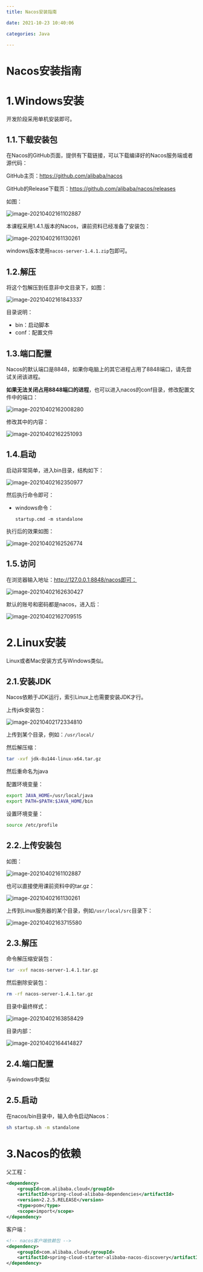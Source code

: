 ```yaml
---
title: Nacos安装指南

date: 2021-10-23 10:40:06

categories: Java

---
```


# Nacos安装指南



# 1.Windows安装

开发阶段采用单机安装即可。

## 1.1.下载安装包

在Nacos的GitHub页面，提供有下载链接，可以下载编译好的Nacos服务端或者源代码：

GitHub主页：https://github.com/alibaba/nacos

GitHub的Release下载页：https://github.com/alibaba/nacos/releases

如图：

![image-20210402161102887](Nacos安装指南/image-20210402161102887.png)



本课程采用1.4.1.版本的Nacos，课前资料已经准备了安装包：

![image-20210402161130261](Nacos安装指南/image-20210402161130261.png)

windows版本使用`nacos-server-1.4.1.zip`包即可。



## 1.2.解压

将这个包解压到任意非中文目录下，如图：

![image-20210402161843337](Nacos安装指南/image-20210402161843337.png)

目录说明：

- bin：启动脚本
- conf：配置文件



## 1.3.端口配置

Nacos的默认端口是8848，如果你电脑上的其它进程占用了8848端口，请先尝试关闭该进程。

**如果无法关闭占用8848端口的进程**，也可以进入nacos的conf目录，修改配置文件中的端口：

![image-20210402162008280](Nacos安装指南/image-20210402162008280.png)

修改其中的内容：

![image-20210402162251093](Nacos安装指南/image-20210402162251093.png)



## 1.4.启动

启动非常简单，进入bin目录，结构如下：

![image-20210402162350977](Nacos安装指南/image-20210402162350977.png)

然后执行命令即可：

- windows命令：

  ```
  startup.cmd -m standalone
  ```


执行后的效果如图：

![image-20210402162526774](Nacos安装指南/image-20210402162526774.png)



## 1.5.访问

在浏览器输入地址：http://127.0.0.1:8848/nacos即可：

![image-20210402162630427](Nacos安装指南/image-20210402162630427.png)

默认的账号和密码都是nacos，进入后：

![image-20210402162709515](Nacos安装指南/image-20210402162709515.png)





# 2.Linux安装

Linux或者Mac安装方式与Windows类似。

## 2.1.安装JDK

Nacos依赖于JDK运行，索引Linux上也需要安装JDK才行。

上传jdk安装包：

![image-20210402172334810](Nacos安装指南/image-20210402172334810.png)

上传到某个目录，例如：`/usr/local/`



然后解压缩：

```sh
tar -xvf jdk-8u144-linux-x64.tar.gz
```

然后重命名为java



配置环境变量：

```sh
export JAVA_HOME=/usr/local/java
export PATH=$PATH:$JAVA_HOME/bin
```

设置环境变量：

```sh
source /etc/profile
```





## 2.2.上传安装包

如图：

![image-20210402161102887](Nacos安装指南/image-20210402161102887.png)

也可以直接使用课前资料中的tar.gz：

![image-20210402161130261](Nacos安装指南/image-20210402161130261.png)

上传到Linux服务器的某个目录，例如`/usr/local/src`目录下：

![image-20210402163715580](Nacos安装指南/image-20210402163715580.png)



## 2.3.解压

命令解压缩安装包：

```sh
tar -xvf nacos-server-1.4.1.tar.gz
```

然后删除安装包：

```sh
rm -rf nacos-server-1.4.1.tar.gz
```

目录中最终样式：

![image-20210402163858429](Nacos安装指南/image-20210402163858429.png)

目录内部：

![image-20210402164414827](Nacos安装指南/image-20210402164414827.png)



## 2.4.端口配置

与windows中类似



## 2.5.启动

在nacos/bin目录中，输入命令启动Nacos：

```sh
sh startup.sh -m standalone
```







# 3.Nacos的依赖

父工程：

```xml
<dependency>
    <groupId>com.alibaba.cloud</groupId>
    <artifactId>spring-cloud-alibaba-dependencies</artifactId>
    <version>2.2.5.RELEASE</version>
    <type>pom</type>
    <scope>import</scope>
</dependency>
```



客户端：

```xml
<!-- nacos客户端依赖包 -->
<dependency>
    <groupId>com.alibaba.cloud</groupId>
    <artifactId>spring-cloud-starter-alibaba-nacos-discovery</artifactId>
</dependency>

```







